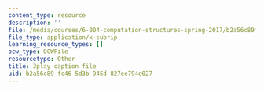 ```yaml
---
content_type: resource
description: ''
file: /media/courses/6-004-computation-structures-spring-2017/b2a56c89fc465d3b945d827ee794e027_M278hILkZlE.vtt
file_type: application/x-subrip
learning_resource_types: []
ocw_type: OCWFile
resourcetype: Other
title: 3play caption file
uid: b2a56c89-fc46-5d3b-945d-827ee794e027
---
```

